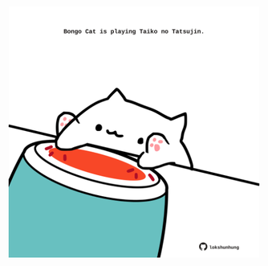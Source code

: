 <!-- built at 14/06/2021, 01:52:03 UTC -->
<p align="center">
  <img width="500" height="500" src="./ReadmeImage.svg">
</p>
